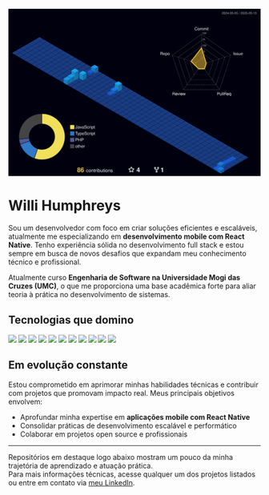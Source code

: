 
![3D Contribution Calendar](./profile-3d-contrib/profile-night-view.svg)

# Willi Humphreys

Sou um desenvolvedor com foco em criar soluções eficientes e escaláveis, atualmente me especializando em **desenvolvimento mobile com React Native**. Tenho experiência sólida no desenvolvimento full stack e estou sempre em busca de novos desafios que expandam meu conhecimento técnico e profissional.

Atualmente curso **Engenharia de Software na Universidade Mogi das Cruzes (UMC)**, o que me proporciona uma base acadêmica forte para aliar teoria à prática no desenvolvimento de sistemas.

## Tecnologias que domino

<p>
  <img src="https://img.shields.io/badge/React-20232A?style=for-the-badge&logo=react&logoColor=61DAFB" />
  <img src="https://img.shields.io/badge/React_Native-20232A?style=for-the-badge&logo=react&logoColor=61DAFB" />
  <img src="https://img.shields.io/badge/JavaScript-F7DF1E?style=for-the-badge&logo=javascript&logoColor=000" />
  <img src="https://img.shields.io/badge/Java-007396?style=for-the-badge&logo=java&logoColor=white" />
  <img src="https://img.shields.io/badge/PHP-777BB4?style=for-the-badge&logo=php&logoColor=white" />
  <img src="https://img.shields.io/badge/Python-3776AB?style=for-the-badge&logo=python&logoColor=white" />
  <img src="https://img.shields.io/badge/C++-00599C?style=for-the-badge&logo=c%2B%2B&logoColor=white" />
  <img src="https://img.shields.io/badge/HTML5-E34F26?style=for-the-badge&logo=html5&logoColor=white" />
  <img src="https://img.shields.io/badge/CSS3-1572B6?style=for-the-badge&logo=css3&logoColor=white" />
  <img src="https://img.shields.io/badge/MySQL-4479A1?style=for-the-badge&logo=mysql&logoColor=white" />
  <img src="https://img.shields.io/badge/Git-F05032?style=for-the-badge&logo=git&logoColor=white" />
</p>

## Em evolução constante

Estou comprometido em aprimorar minhas habilidades técnicas e contribuir com projetos que promovam impacto real. Meus principais objetivos envolvem:

- Aprofundar minha expertise em **aplicações mobile com React Native**
- Consolidar práticas de desenvolvimento escalável e performático
- Colaborar em projetos open source e profissionais

---

Repositórios em destaque logo abaixo mostram um pouco da minha trajetória de aprendizado e atuação prática.  
Para mais informações técnicas, acesse qualquer um dos projetos listados ou entre em contato via [meu LinkedIn](https://www.linkedin.com/).

